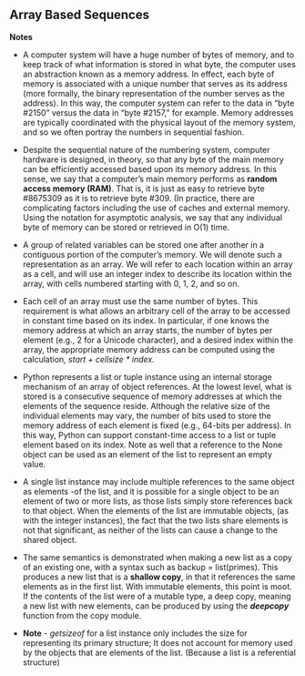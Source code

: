 
## Array Based Sequences

**Notes**

- A computer system will have a huge number of bytes of memory, and to keep
track of what information is stored in what byte, the computer uses an abstraction
known as a memory address. In effect, each byte of memory is associated with a
unique number that serves as its address (more formally, the binary representation
of the number serves as the address). In this way, the computer system can refer
to the data in “byte #2150” versus the data in “byte #2157,” for example. Memory
addresses are typically coordinated with the physical layout of the memory system,
and so we often portray the numbers in sequential fashion. 

- Despite the sequential nature of the numbering system, computer hardware is
designed, in theory, so that any byte of the main memory can be efficiently accessed
based upon its memory address. In this sense, we say that a computer’s main memory 
performs as **random access memory (RAM)**. That is, it is just as easy to retrieve
byte #8675309 as it is to retrieve byte #309. (In practice, there are complicating
factors including the use of caches and external memory.
Using the notation for asymptotic analysis, we say that any individual byte of memory 
can be stored or retrieved in O(1) time.

- A group of related variables can be stored one after another in a contiguous
portion of the computer’s memory. We will denote such a representation as an
array.  We will refer to each location within an array as a cell, and will use an
integer index to describe its location within the array, with cells numbered starting
with 0, 1, 2, and so on.

- Each cell of an array must use the same number of bytes. This requirement is
what allows an arbitrary cell of the array to be accessed in constant time based on
its index. In particular, if one knows the memory address at which an array starts, 
the number of bytes per element (e.g., 2 for a Unicode character), and a desired index 
within the array, the appropriate memory address can be computed using the calculation, 
*start + cellsize * index.* 

- Python represents a list or tuple instance using an internal storage mechanism 
of an array of object references. At the lowest level, what is stored is a consecutive 
sequence of memory addresses at which the elements of the sequence reside. 
Although the relative size of the individual elements may vary, the number of
bits used to store the memory address of each element is fixed (e.g., 64-bits per
address). In this way, Python can support constant-time access to a list or tuple
element based on its index. Note as well that a reference to the None object can 
be used as an element of the list to represent an empty value.

- A single list instance may include multiple references to the same object as elements 
-of the list, and it is possible for a single object to be an element of two or more lists, as 
those lists simply store references back to that object. When the elements of the list are immutable objects, (as with the integer instances), the fact that the two lists share elements is 
not that significant, as neither of the lists can cause a change to the shared object.

- The same semantics is demonstrated when making a new list as a copy of an
existing one, with a syntax such as backup = list(primes). This produces a new
list that is a **shallow copy**, in that it references the same elements
as in the first list. With immutable elements, this point is moot. If the contents of
the list were of a mutable type, a deep copy, meaning a new list with new elements,
can be produced by using the ***deepcopy*** function from the copy module.

- **Note** - *getsizeof* for a list instance only includes the size for representing its primary structure; 
	It does not account for memory used by the objects that are elements of the list. (Because a list is a referential structure)
